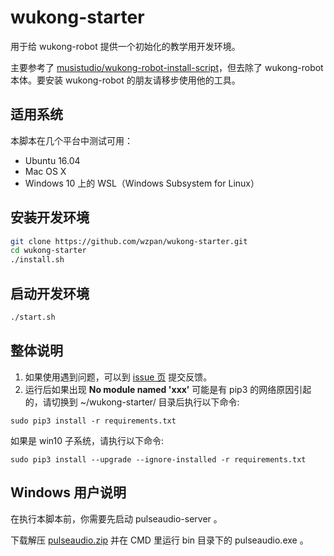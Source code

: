 # wukong-starter

用于给 wukong-robot 提供一个初始化的教学用开发环境。

主要参考了 [musistudio/wukong-robot-install-script](https://github.com/musistudio/wukong-robot-install-script)，但去除了 wukong-robot 本体。要安装 wukong-robot 的朋友请移步使用他的工具。

## 适用系统 ##

本脚本在几个平台中测试可用：

* Ubuntu 16.04
* Mac OS X
* Windows 10 上的 WSL（Windows Subsystem for Linux）

## 安装开发环境

``` bash
git clone https://github.com/wzpan/wukong-starter.git
cd wukong-starter
./install.sh
```

## 启动开发环境

``` bash
./start.sh
```

## 整体说明

1. 如果使用遇到问题，可以到 [issue 页](https://github.com/wzpan/wukong-starter/issues) 提交反馈。
2. 运行后如果出现 **No module named 'xxx’** 可能是有 pip3 的网络原因引起的，请切换到 ~/wukong-starter/ 目录后执行以下命令:

```shell
sudo pip3 install -r requirements.txt 
```

如果是 win10 子系统，请执行以下命令:

```shell
sudo pip3 install --upgrade --ignore-installed -r requirements.txt
```

## Windows 用户说明

在执行本脚本前，你需要先启动 pulseaudio-server 。

下载解压 [pulseaudio.zip](http://hahack-1253537070.file.myqcloud.com/misc/pulseaudio.zip) 并在 CMD 里运行 bin 目录下的 pulseaudio.exe 。